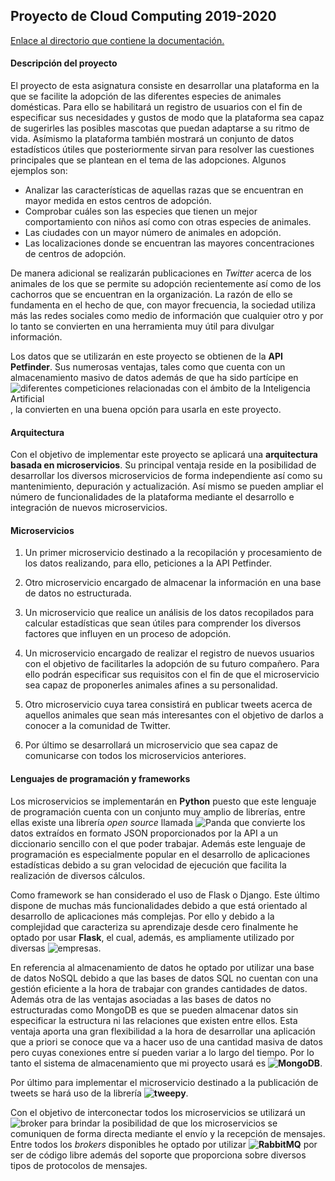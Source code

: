 ## Proyecto de Cloud Computing 2019-2020

[Enlace al directorio que contiene la documentación.](https://github.com/lidiasm/ProyectoCC/tree/master/documentacion)

#### Descripción del proyecto

El proyecto de esta asignatura consiste en desarrollar una plataforma en la que se facilite la adopción de las diferentes especies de animales domésticas. Para ello se habilitará un registro de usuarios con el fin de especificar sus necesidades y gustos de modo que la plataforma sea capaz de sugerirles las posibles mascotas que puedan adaptarse a su ritmo de vida.  Asímismo la plataforma también mostrará un conjunto de datos estadísticos útiles que posteriormente sirvan para resolver las cuestiones principales que se plantean en el tema de las adopciones. Algunos ejemplos son: 

- Analizar las características de aquellas razas que se encuentran en mayor medida en estos centros de adopción.
- Comprobar cuáles son las especies que tienen un mejor comportamiento con niños así como con otras especies de animales.
- Las ciudades con un mayor número de animales en adopción.
- Las localizaciones donde se encuentran las mayores concentraciones de centros de adopción.

De manera adicional se realizarán publicaciones en *Twitter* acerca de los animales de los que se permite su adopción recientemente así como de los cachorros que se encuentran en la organización. La razón de ello se fundamenta en el hecho de que, con mayor frecuencia, la sociedad utiliza más las redes sociales como medio de información que cualquier otro y por lo tanto se convierten en una herramienta muy útil para divulgar información.

Los datos que se utilizarán en este proyecto se obtienen de la **API Petfinder**. Sus numerosas ventajas, tales como que cuenta con un almacenamiento masivo de datos además de que ha sido partícipe en ![diferentes competiciones relacionadas con el ámbito de la Inteligencia Artificial](https://www.linkedin.com/pulse/kaggle-competition-multi-class-classification-image-alexandra), la convierten en una buena opción para usarla en este proyecto.

#### Arquitectura

Con el objetivo de implementar este proyecto se aplicará una **arquitectura basada en microservicios**. Su principal ventaja reside en la posibilidad de desarrollar los diversos microservicios de forma independiente así como su mantenimiento, depuración y actualización. Así mismo se pueden ampliar el número de funcionalidades de la plataforma mediante el desarrollo e integración de nuevos microservicios.

#### Microservicios

1.  Un primer microservicio destinado a la recopilación y procesamiento de los datos realizando, para ello, peticiones a la API Petfinder.

2. Otro microservicio encargado de almacenar la información en una base de datos no estructurada.

3. Un microservicio que realice un análisis de los datos recopilados para calcular estadísticas que sean útiles para comprender los diversos factores que influyen en un proceso de adopción.

4. Un microservicio encargado de realizar el registro de nuevos usuarios con el objetivo de facilitarles la adopción de su futuro compañero. Para ello podrán especificar sus requisitos con el fin de que el microservicio sea capaz de proponerles animales afines a su personalidad.

5. Otro microservicio cuya tarea consistirá en publicar tweets acerca de aquellos animales que sean más interesantes con el objetivo de darlos a conocer a la comunidad de Twitter.

6. Por último se desarrollará un microservicio que sea capaz de comunicarse con todos los microservicios anteriores.

#### Lenguajes de programación y frameworks 

Los microservicios se implementarán en **Python** puesto que este lenguaje de programación cuenta con un conjunto muy amplio de librerías, entre ellas existe una librería *open source* llamada ![Panda](https://pandas.pydata.org/) que convierte los datos extraídos en formato JSON proporcionados por la API a un diccionario sencillo con el que poder trabajar. Además este lenguaje de programación es especialmente popular en el desarrollo de aplicaciones estadísticas debido a su gran velocidad de ejecución que facilita la realización de diversos cálculos. 

Como framework se han considerado el uso de Flask o Django. Este último dispone de muchas más funcionalidades debido a que está orientado al desarrollo de aplicaciones más complejas. Por ello y debido a la complejidad que caracteriza su aprendizaje desde cero finalmente he optado por usar **Flask**, el cual, además, es ampliamente utilizado por diversas ![empresas](https://github.com/rochacbruno/flask-powered).

En referencia al almacenamiento de datos he optado por utilizar una base de datos NoSQL debido a que las bases de datos SQL no cuentan con una gestión eficiente a la hora de trabajar con grandes cantidades de datos. Además otra de las ventajas asociadas a las bases de datos no estructuradas como MongoDB es que se pueden almacenar datos sin especificar la estructura ni las relaciones que existen entre ellos. Esta ventaja aporta una gran flexibilidad a la hora de desarrollar una aplicación que a priori se conoce que va a hacer uso de una cantidad masiva de datos pero cuyas conexiones entre sí pueden variar a lo largo del tiempo. Por lo tanto el sistema de almacenamiento que mi proyecto usará es **![MongoDB](https://dzone.com/articles/comparing-mongodb-amp-mysql)**.

Por último para implementar el microservicio destinado a la publicación de tweets se hará uso de la librería **![tweepy](http://www.tweepy.org/)**.

Con el objetivo de interconectar todos los microservicios se utilizará un ![*broker*](https://dzone.com/articles/how-to-make-microservices-communicate) para brindar la posibilidad de que los microservicios se comuniquen de forma directa mediante el envío y la recepción de mensajes. Entre todos los *brokers* disponibles he optado por utilizar **![RabbitMQ](https://www.rabbitmq.com/)** por ser de código libre además del soporte que proporciona sobre diversos tipos de protocolos de mensajes.